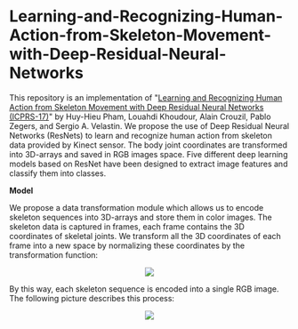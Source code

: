 # Learning-and-Recognizing-Human-Action-from-Skeleton-Movement-with-Deep-Residual-Neural-Networks
This repository is an implementation of "[Learning and Recognizing Human Action from Skeleton Movement with Deep Residual Neural Networks (ICPRS-17)](https://arxiv.org/pdf/1803.07780.pdf)" by Huy-Hieu Pham, Louahdi Khoudour, Alain Crouzil, Pablo Zegers, and Sergio A. Velastin. We propose the use of Deep Residual Neural Networks (ResNets) to learn and recognize human action from skeleton data provided by Kinect sensor. The body joint coordinates are transformed into 3D-arrays and saved in RGB images space. Five different deep learning models based on ResNet have been designed to extract image features and classify them into classes. 


**Model**


We propose a data transformation module which allows us to encode skeleton sequences into 3D-arrays and store them in color images. The skeleton data is captured in frames, each frame contains the 3D coordinates of skeletal joints. We transform all the 3D coordinates of each frame into a new space by normalizing these coordinates by the transformation function:
<p align="center"> 
<img src="https://github.com/huyhieupham/Learning-and-Recognizing-Human-Action-from-Skeleton-Movement-with-Deep-Residual-Neural-Networks/blob/master/figure/data-transformation.png">
</p>
By this way, each skeleton sequence is encoded into a single RGB image. The following picture describes this process:
<p align="center"> 
<img src="https://github.com/huyhieupham/Learning-and-Recognizing-Human-Action-from-Skeleton-Movement-with-Deep-Residual-Neural-Networks/blob/master/figure/data-transformation-process.png">
</p>


